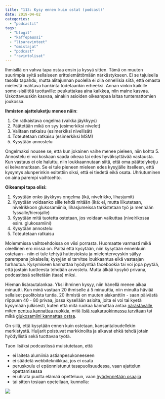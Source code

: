 ```yaml
---
title: "113: Kysy ennen kuin ostat (podcast)"
date: 2019-04-02
categories: 
  - "podcastit"
tags: 
  - "blogit"
  - "kaffepaussi"
  - "lisaravinteet"
  - "omistajat"
  - "podcast"
  - "ravintolisat"
---
```


Ihmisillä on vahva tapa ostaa ensin ja kysyä sitten. Tämä on muuten suurimpia syitä sellaiseen erittelemättömään närkästykseen. Ei se tajuisella tasolla tapahdu, mutta alitajunnan puolella ei olla onnellisia siitä, että omasta mielestä mahtava hankinta todetaankin erheeksi. Annan vinkin kaikille some-sisältöä tuottaville: peukuttakaa aina kaikkea, niin maine kasvaa. Uskottavuuskin kasvaa, ainakin asioiden oikeampaa laitaa tuntemattomien joukossa.

<!--more-->

**Ihmisten ajatteluketju menee näin:**

1. On ratkaistava ongelma (vaikka jäykkyys)
2. Päätetään mikä on syy (esimerkiksi nivelet)
3. Valitaan ratkaisu (esimerkiksi nivellisät)
4. Toteutetaan ratkaisu (esimerkiksi MSM)
5. Kysytään annostelu

Ongelmaksi nousee se, että kun jokainen vaihe menee pieleen, niin kohta 5. Annostelu ei voi koskaan saada oikeaa tai edes hyväksyttävää vastausta. Kun vastaus ei ole haluttu, niin loukkaannutaan siitä, että oma päättelyketju ei kelvannutkaan. Se ei tule pieneen mieleen edes kysyjälle itselleen, että kysymys alunperinkin esitettiin siksi, että ei tiedetä eikä osata. Uhriutuminen on aina parempi vaihtoehto.

**Oikeampi tapa olisi:**

1. Kysytään onko jäykkyys ongelma (ikä, nivelrikko, lihasjumit)
2. Kysytään voidaanko sille tehdä mitään (ikä: ei, mutta liikutetaan, nivelrikkoon glukosamiinia, lihasjumeissa tarkistetaan työ ja mennään fyssalle/hierojalle)
3. Kysytään mitä tuotetta ostetaan, jos voidaan vaikuttaa (nivelrikossa esim. glukosamiini)
4. Kysytään annostelu
5. Toteutetaan ratkaisu

Molemmissa vaihtoehdoissa on viisi porrasta. Huomaatte varmasti mikä oleellinen ero niissä on. Paitsi että kysytään, niin kysytään ennenkuin ostetaan - niin ei tule tehtyä hutiostoksia ja mielenterveyskin säilyy parempana jokaisella; kysyjän ei tarvitse loukkaantua eikä vastaajan turhautua. Kysymiseen kannattaa hyödyntää facebookia tai voi jopa pyytää, että jostain tuotteesta tehdään arvostelu. Mutta älkää kysykö privana, podcastissä selitetään (taas) miksi.

Hieman lisärautalankaa. Yksi ihminen kysyy, niin hänellä menee aikaa minuutti. Kun minä vastaan 20 ihmiselle á 5 minuuttia, niin minulta häviää sellaiset puolitoista tuntia. 20 ihmistä on muuten alakanttiin - saan päivästä riippuen 40 - 80 privaa, jossa kysellään asioita, joita ei voi tai kyetä kysymään julkisesti, kuten että mitä ruokaa kannattaa antaa [närästävälle](https://www.katiska.eu/tieto/koira-terveys-narastys/koiran-narastys/), miten [pentua kannattaa ruokkia](https://store.katiska.info/tuote/koiran-ravitsemuksen-abc-pennun-ruokinta/), mitä [lisiä raakaruokinnassa tarvitaan](https://store.katiska.info/tuote/koiran-ravitsemuksen-abc-koiran-raakaruokinta/) tai mikä [glukosamiini kannattaa ostaa](https://www.katiska.eu/tieto/lisaravinteiden-annostus/gymbeam-glucosamine-sulphate/).

On sillä, että kysytään ennen kuin ostetaan, kansantaloudellekin merkistystä. Huijarit poistuvat markkinoilta ja alkavat ehkä tehdä jotain hyödyllistä sekä tuottavaa työtä.

Tuon lisäksi podcastissä muistutetaan, että

- ei laiteta alumiinia astianpesukoneeseen
- ei säädetä webbitekniikkaa, jos ei osata
- peruskoulu ei epäonnistunut tasapuolisuudessa, vaan ajattelun opettamisessa
- ei uhrata puolta elämää opetteluun, vaan [hyödynnetään osaajia](https://store.katiska.info/tuote/puhelinneuvonta/)
- tai sitten tosiaan opetellaan, kunnolla:

[![](images/koiran-ravintonneuvoja.png)](https://store.katiska.info/tuote/ravintokouluttaja/)
